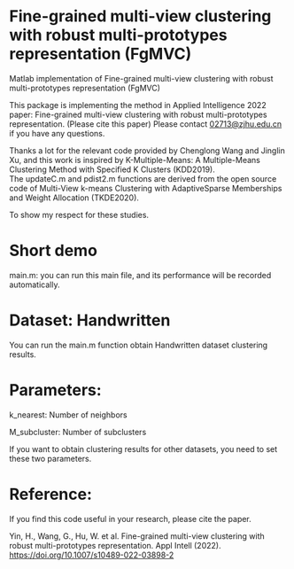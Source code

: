# Fine-grained multi-view clustering with robust multi-prototypes representation (FgMVC)
Matlab implementation of Fine-grained multi-view clustering with robust multi-prototypes representation (FgMVC)

This package is implementing the method in Applied Intelligence 2022 paper: Fine-grained multi-view clustering with robust multi-prototypes representation. 
(Please cite this paper) Please contact 02713@zjhu.edu.cn if you have any questions. 

Thanks a lot for the relevant code provided by Chenglong Wang and Jinglin Xu, and this work is inspired by K-Multiple-Means: A Multiple-Means Clustering Method with Specified K Clusters (KDD2019).   
The updateC.m and pdist2.m functions are derived from the open source code of Multi-View k-means Clustering with AdaptiveSparse Memberships and Weight Allocation (TKDE2020). 

To show my respect for these studies.

# Short demo
main.m: you can run this main file, and its performance will be recorded automatically. 

# Dataset: Handwritten
You can run the main.m function obtain Handwritten dataset clustering results. 

# Parameters: 
k_nearest: Number of neighbors

M_subcluster: Number of subclusters

If you want to obtain clustering results for other datasets, you need to set these two parameters.

# Reference:
If you find this code useful in your research, please cite the paper.

Yin, H., Wang, G., Hu, W. et al. Fine-grained multi-view clustering with robust multi-prototypes representation. Appl Intell (2022). https://doi.org/10.1007/s10489-022-03898-2
